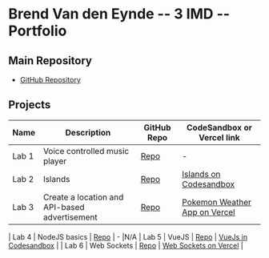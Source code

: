 # Brend Van den Eynde -- 3 IMD -- Portfolio

## Main Repository
- [GitHub Repository](https://github.com/BrendVandenEynde/dev5-portfolios-2023.git)

## Projects

| **Name** | **Description** | **GitHub Repo** | **CodeSandbox or Vercel link** |
| --- | --- | --- | --- |
| Lab 1 | Voice controlled music player | [Repo](https://github.com/GlennVinck/dev5-lab1.git) | - | N/A
| Lab 2 | Islands | [Repo](https://github.com/BrendVandenEynde/dev5_Lab2-Lego-Islands.git) | [Islands on Codesandbox](https://codesandbox.io/p/github/BrendVandenEynde/dev5_Lab2-Lego-Islands/main?embed=1&file=%2F.codesandbox%2Ftasks.json&layout=%257B%2522sidebarPanel%2522%253A%2522EXPLORER%2522%252C%2522rootPanelGroup%2522%253A%257B%2522direction%2522%253A%2522horizontal%2522%252C%2522contentType%2522%253A%2522UNKNOWN%2522%252C%2522type%2522%253A%2522PANEL_GROUP%2522%252C%2522id%2522%253A%2522ROOT_LAYOUT%2522%252C%2522panels%2522%253A%255B%257B%2522type%2522%253A%2522PANEL_GROUP%2522%252C%2522contentType%2522%253A%2522UNKNOWN%2522%252C%2522direction%2522%253A%2522vertical%2522%252C%2522id%2522%253A%2522clpy3igee00073j6fbvrtk82t%2522%252C%2522sizes%2522%253A%255B70%252C30%255D%252C%2522panels%2522%253A%255B%257B%2522type%2522%253A%2522PANEL_GROUP%2522%252C%2522contentType%2522%253A%2522EDITOR%2522%252C%2522direction%2522%253A%2522horizontal%2522%252C%2522id%2522%253A%2522EDITOR%2522%252C%2522panels%2522%253A%255B%257B%2522type%2522%253A%2522PANEL%2522%252C%2522contentType%2522%253A%2522EDITOR%2522%252C%2522id%2522%253A%2522clpy3iged00023j6f8ov3qfdy%2522%257D%255D%257D%252C%257B%2522type%2522%253A%2522PANEL_GROUP%2522%252C%2522contentType%2522%253A%2522SHELLS%2522%252C%2522direction%2522%253A%2522horizontal%2522%252C%2522id%2522%253A%2522SHELLS%2522%252C%2522panels%2522%253A%255B%257B%2522type%2522%253A%2522PANEL%2522%252C%2522contentType%2522%253A%2522SHELLS%2522%252C%2522id%2522%253A%2522clpy3iged00043j6flsk6pjus%2522%257D%255D%252C%2522sizes%2522%253A%255B100%255D%257D%255D%257D%252C%257B%2522type%2522%253A%2522PANEL_GROUP%2522%252C%2522contentType%2522%253A%2522DEVTOOLS%2522%252C%2522direction%2522%253A%2522vertical%2522%252C%2522id%2522%253A%2522DEVTOOLS%2522%252C%2522panels%2522%253A%255B%257B%2522type%2522%253A%2522PANEL%2522%252C%2522contentType%2522%253A%2522DEVTOOLS%2522%252C%2522id%2522%253A%2522clpy3iged00063j6fiplsu2tv%2522%257D%255D%252C%2522sizes%2522%253A%255B100%255D%257D%255D%252C%2522sizes%2522%253A%255B40%252C60%255D%257D%252C%2522tabbedPanels%2522%253A%257B%2522clpy3iged00023j6f8ov3qfdy%2522%253A%257B%2522id%2522%253A%2522clpy3iged00023j6f8ov3qfdy%2522%252C%2522activeTabId%2522%253A%2522clpy3mn0t00i13j6fk9crw11y%2522%252C%2522tabs%2522%253A%255B%257B%2522type%2522%253A%2522FILE%2522%252C%2522filepath%2522%253A%2522%252F.codesandbox%252Ftasks.json%2522%252C%2522id%2522%253A%2522clpy3mn0t00i13j6fk9crw11y%2522%252C%2522mode%2522%253A%2522permanent%2522%252C%2522state%2522%253A%2522IDLE%2522%257D%255D%257D%252C%2522clpy3iged00063j6fiplsu2tv%2522%253A%257B%2522id%2522%253A%2522clpy3iged00063j6fiplsu2tv%2522%252C%2522tabs%2522%253A%255B%257B%2522id%2522%253A%2522clpy3iged00053j6fckr4juya%2522%252C%2522mode%2522%253A%2522permanent%2522%252C%2522type%2522%253A%2522TASK_PORT%2522%252C%2522taskId%2522%253A%2522start%2522%252C%2522port%2522%253A5000%252C%2522path%2522%253A%2522%252F%2523%2522%257D%255D%252C%2522activeTabId%2522%253A%2522clpy3iged00053j6fckr4juya%2522%257D%252C%2522clpy3iged00043j6flsk6pjus%2522%253A%257B%2522tabs%2522%253A%255B%257B%2522id%2522%253A%2522clpy3iged00033j6fgrgnjvr5%2522%252C%2522mode%2522%253A%2522permanent%2522%252C%2522type%2522%253A%2522TASK_LOG%2522%252C%2522taskId%2522%253A%2522start%2522%257D%255D%252C%2522id%2522%253A%2522clpy3iged00043j6flsk6pjus%2522%252C%2522activeTabId%2522%253A%2522clpy3iged00033j6fgrgnjvr5%2522%257D%257D%252C%2522showDevtools%2522%253Atrue%252C%2522showShells%2522%253Atrue%252C%2522showSidebar%2522%253Atrue%252C%2522sidebarPanelSize%2522%253A15%257D)  |
| Lab 3 | Create a location and API-based advertisement | [Repo](https://github.com/BrendVandenEynde/dev5_Lab3.git) | [Pokemon Weather App on Vercel](https://dev5-lab3-sand.vercel.app/) |

| Lab 4 | NodeJS basics | [Repo](https://github.com/BrendVandenEynde/dev5_lab4.git) | - |N/A
| Lab 5 | VueJS | [Repo](https://github.com/BrendVandenEynde/Development5_Labo5.git) | [VueJs in Codesandbox](https://codesandbox.io/p/github/BrendVandenEynde/Development5_Labo5/main?layout=%257B%2522sidebarPanel%2522%253A%2522EXPLORER%2522%252C%2522rootPanelGroup%2522%253A%257B%2522direction%2522%253A%2522horizontal%2522%252C%2522contentType%2522%253A%2522UNKNOWN%2522%252C%2522type%2522%253A%2522PANEL_GROUP%2522%252C%2522id%2522%253A%2522ROOT_LAYOUT%2522%252C%2522panels%2522%253A%255B%257B%2522type%2522%253A%2522PANEL_GROUP%2522%252C%2522contentType%2522%253A%2522UNKNOWN%2522%252C%2522direction%2522%253A%2522vertical%2522%252C%2522id%2522%253A%2522clpy3xskf00063j6fs2x74g87%2522%252C%2522sizes%2522%253A%255B70%252C30%255D%252C%2522panels%2522%253A%255B%257B%2522type%2522%253A%2522PANEL_GROUP%2522%252C%2522contentType%2522%253A%2522EDITOR%2522%252C%2522direction%2522%253A%2522horizontal%2522%252C%2522id%2522%253A%2522EDITOR%2522%252C%2522panels%2522%253A%255B%257B%2522type%2522%253A%2522PANEL%2522%252C%2522contentType%2522%253A%2522EDITOR%2522%252C%2522id%2522%253A%2522clpy3xskf00023j6f5i0kmqni%2522%257D%255D%257D%252C%257B%2522type%2522%253A%2522PANEL_GROUP%2522%252C%2522contentType%2522%253A%2522SHELLS%2522%252C%2522direction%2522%253A%2522horizontal%2522%252C%2522id%2522%253A%2522SHELLS%2522%252C%2522panels%2522%253A%255B%257B%2522type%2522%253A%2522PANEL%2522%252C%2522contentType%2522%253A%2522SHELLS%2522%252C%2522id%2522%253A%2522clpy3xskf00043j6f4bhr5hkm%2522%257D%255D%252C%2522sizes%2522%253A%255B100%255D%257D%255D%257D%252C%257B%2522type%2522%253A%2522PANEL_GROUP%2522%252C%2522contentType%2522%253A%2522DEVTOOLS%2522%252C%2522direction%2522%253A%2522vertical%2522%252C%2522id%2522%253A%2522DEVTOOLS%2522%252C%2522panels%2522%253A%255B%257B%2522type%2522%253A%2522PANEL%2522%252C%2522contentType%2522%253A%2522DEVTOOLS%2522%252C%2522id%2522%253A%2522clpy3xskf00053j6f82krm8sv%2522%257D%255D%252C%2522sizes%2522%253A%255B100%255D%257D%255D%252C%2522sizes%2522%253A%255B42.39288943611844%252C57.60711056388156%255D%257D%252C%2522tabbedPanels%2522%253A%257B%2522clpy3xskf00023j6f5i0kmqni%2522%253A%257B%2522id%2522%253A%2522clpy3xskf00023j6f5i0kmqni%2522%252C%2522tabs%2522%253A%255B%255D%257D%252C%2522clpy3xskf00053j6f82krm8sv%2522%253A%257B%2522id%2522%253A%2522clpy3xskf00053j6f82krm8sv%2522%252C%2522activeTabId%2522%253A%2522clpy3yby200fk3j6fti02y75a%2522%252C%2522tabs%2522%253A%255B%257B%2522type%2522%253A%2522TASK_PORT%2522%252C%2522taskId%2522%253A%2522dev%2522%252C%2522port%2522%253A5173%252C%2522id%2522%253A%2522clpy3yby200fk3j6fti02y75a%2522%252C%2522mode%2522%253A%2522permanent%2522%252C%2522path%2522%253A%2522%252F%2522%257D%255D%257D%252C%2522clpy3xskf00043j6f4bhr5hkm%2522%253A%257B%2522id%2522%253A%2522clpy3xskf00043j6f4bhr5hkm%2522%252C%2522activeTabId%2522%253A%2522clpy3xtqo005v3j6f0s4j6vgs%2522%252C%2522tabs%2522%253A%255B%257B%2522id%2522%253A%2522clpy3xskf00033j6fk85kgflv%2522%252C%2522mode%2522%253A%2522permanent%2522%252C%2522type%2522%253A%2522TERMINAL%2522%252C%2522shellId%2522%253A%2522clpy3xsqw000oegixbt6o0v71%2522%257D%252C%257B%2522type%2522%253A%2522TASK_LOG%2522%252C%2522taskId%2522%253A%2522dev%2522%252C%2522id%2522%253A%2522clpy3xtqo005v3j6f0s4j6vgs%2522%252C%2522mode%2522%253A%2522permanent%2522%257D%255D%257D%257D%252C%2522showDevtools%2522%253Atrue%252C%2522showShells%2522%253Atrue%252C%2522showSidebar%2522%253Atrue%252C%2522sidebarPanelSize%2522%253A15%257D) |
| Lab 6 | Web Sockets | [Repo](https://github.com/BrendVandenEynde/dev5_Lab6.git) | [Web Sockets on Vercel](https://dev5-lab6-three.vercel.app/) |
